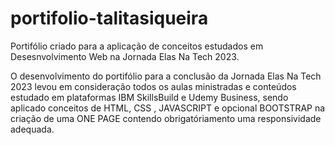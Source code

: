 # portifolio-talitasiqueira
Portifólio criado para a aplicação de conceitos estudados em Desesnvolvimento Web na Jornada Elas Na Tech 2023.

O desenvolvimento do portifólio para a conclusão da Jornada Elas Na Tech 2023 levou em consideração todos os aulas ministradas e conteúdos estudado em plataformas IBM SkillsBuild e Udemy Business, sendo aplicado conceitos de HTML, CSS , JAVASCRIPT e opcional BOOTSTRAP na criação de uma ONE PAGE contendo obrigatóriamento uma responsividade adequada.
